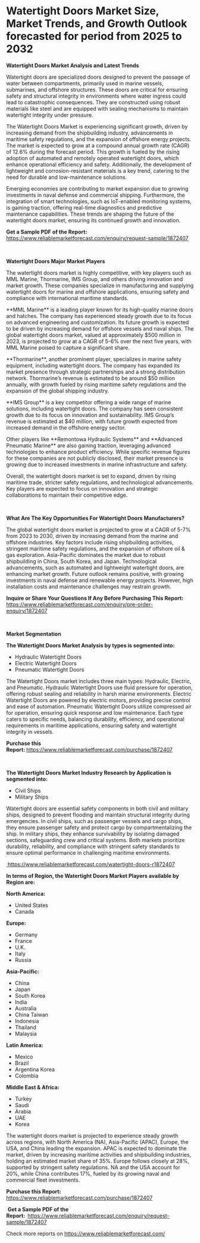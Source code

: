 <p><h1>Watertight Doors Market Size, Market Trends, and Growth Outlook forecasted for period from 2025 to 2032</h1></p><p><strong>Watertight Doors Market Analysis and Latest Trends</strong></p>
<p><p>Watertight doors are specialized doors designed to prevent the passage of water between compartments, primarily used in marine vessels, submarines, and offshore structures. These doors are critical for ensuring safety and structural integrity in environments where water ingress could lead to catastrophic consequences. They are constructed using robust materials like steel and are equipped with sealing mechanisms to maintain watertight integrity under pressure.</p><p>The Watertight Doors Market is experiencing significant growth, driven by increasing demand from the shipbuilding industry, advancements in maritime safety regulations, and the expansion of offshore energy projects. The market is expected to grow at a compound annual growth rate (CAGR) of 12.6% during the forecast period. This growth is fueled by the rising adoption of automated and remotely operated watertight doors, which enhance operational efficiency and safety. Additionally, the development of lightweight and corrosion-resistant materials is a key trend, catering to the need for durable and low-maintenance solutions.</p><p>Emerging economies are contributing to market expansion due to growing investments in naval defense and commercial shipping. Furthermore, the integration of smart technologies, such as IoT-enabled monitoring systems, is gaining traction, offering real-time diagnostics and predictive maintenance capabilities. These trends are shaping the future of the watertight doors market, ensuring its continued growth and innovation.</p></p>
<p><strong>Get a Sample PDF of the Report:&nbsp;</strong> <a href="https://www.reliablemarketforecast.com/enquiry/request-sample/1872407?utm_campaign=1105&utm_medium=2&utm_source=Github&utm_content=ia&utm_term=25012025&utm_id=watertight-doors">https://www.reliablemarketforecast.com/enquiry/request-sample/1872407</a></p>
<p>&nbsp;</p>
<p><strong>Watertight Doors Major Market Players</strong></p>
<p><p>The watertight doors market is highly competitive, with key players such as MML Marine, Thormarine, IMS Group, and others driving innovation and market growth. These companies specialize in manufacturing and supplying watertight doors for marine and offshore applications, ensuring safety and compliance with international maritime standards.</p><p>**MML Marine** is a leading player known for its high-quality marine doors and hatches. The company has experienced steady growth due to its focus on advanced engineering and customization. Its future growth is expected to be driven by increasing demand for offshore vessels and naval ships. The global watertight doors market, valued at approximately $500 million in 2023, is projected to grow at a CAGR of 5-6% over the next five years, with MML Marine poised to capture a significant share.</p><p>**Thormarine**, another prominent player, specializes in marine safety equipment, including watertight doors. The company has expanded its market presence through strategic partnerships and a strong distribution network. Thormarine’s revenue is estimated to be around $50 million annually, with growth fueled by rising maritime safety regulations and the expansion of the global shipping industry.</p><p>**IMS Group** is a key competitor offering a wide range of marine solutions, including watertight doors. The company has seen consistent growth due to its focus on innovation and sustainability. IMS Group’s revenue is estimated at $40 million, with future growth expected from increased demand in the offshore energy sector.</p><p>Other players like **Remontowa Hydraulic Systems** and **Advanced Pneumatic Marine** are also gaining traction, leveraging advanced technologies to enhance product efficiency. While specific revenue figures for these companies are not publicly disclosed, their market presence is growing due to increased investments in marine infrastructure and safety.</p><p>Overall, the watertight doors market is set to expand, driven by rising maritime trade, stricter safety regulations, and technological advancements. Key players are expected to focus on innovation and strategic collaborations to maintain their competitive edge.</p></p>
<p>&nbsp;</p>
<p><strong>What Are The Key Opportunities For Watertight Doors Manufacturers?</strong></p>
<p><p>The global watertight doors market is projected to grow at a CAGR of 5-7% from 2023 to 2030, driven by increasing demand from the marine and offshore industries. Key factors include rising shipbuilding activities, stringent maritime safety regulations, and the expansion of offshore oil & gas exploration. Asia-Pacific dominates the market due to robust shipbuilding in China, South Korea, and Japan. Technological advancements, such as automated and lightweight watertight doors, are enhancing market growth. Future outlook remains positive, with growing investments in naval defense and renewable energy projects. However, high installation costs and maintenance challenges may restrain growth.</p></p>
<p><strong>Inquire or Share Your Questions If Any Before Purchasing This Report:</strong> <a href="https://www.reliablemarketforecast.com/enquiry/pre-order-enquiry/1872407?utm_campaign=1105&utm_medium=2&utm_source=Github&utm_content=ia&utm_term=25012025&utm_id=watertight-doors">https://www.reliablemarketforecast.com/enquiry/pre-order-enquiry/1872407</a></p>
<p>&nbsp;</p>
<p><strong>Market Segmentation</strong></p>
<p><strong>The Watertight Doors Market Analysis by types is segmented into:</strong></p>
<p><ul><li>Hydraulic Watertight Doors</li><li>Electric Watertight Doors</li><li>Pneumatic Watertight Doors</li></ul></p>
<p><p>The Watertight Doors market includes three main types: Hydraulic, Electric, and Pneumatic. Hydraulic Watertight Doors use fluid pressure for operation, offering robust sealing and reliability in harsh marine environments. Electric Watertight Doors are powered by electric motors, providing precise control and ease of automation. Pneumatic Watertight Doors utilize compressed air for operation, ensuring quick response and low maintenance. Each type caters to specific needs, balancing durability, efficiency, and operational requirements in maritime applications, ensuring safety and watertight integrity in vessels.</p></p>
<p><strong>Purchase this Report:&nbsp;</strong><a href="https://www.reliablemarketforecast.com/purchase/1872407?utm_campaign=1105&utm_medium=2&utm_source=Github&utm_content=ia&utm_term=25012025&utm_id=watertight-doors">https://www.reliablemarketforecast.com/purchase/1872407</a></p>
<p>&nbsp;</p>
<p><strong>The Watertight Doors Market Industry Research by Application is segmented into:</strong></p>
<p><ul><li>Civil Ships</li><li>Military Ships</li></ul></p>
<p><p>Watertight doors are essential safety components in both civil and military ships, designed to prevent flooding and maintain structural integrity during emergencies. In civil ships, such as passenger vessels and cargo ships, they ensure passenger safety and protect cargo by compartmentalizing the ship. In military ships, they enhance survivability by isolating damaged sections, safeguarding crew and critical systems. Both markets prioritize durability, reliability, and compliance with stringent safety standards to ensure optimal performance in challenging maritime environments.</p></p>
<p><a href="https://www.reliablemarketforecast.com/watertight-doors-r1872407?utm_campaign=1105&utm_medium=2&utm_source=Github&utm_content=ia&utm_term=25012025&utm_id=watertight-doors">&nbsp;https://www.reliablemarketforecast.com/watertight-doors-r1872407</a></p>
<p><strong>In terms of Region, the Watertight Doors Market Players available by Region are:</strong></p>
<p>
    <p> <strong> North America: </strong>
        <ul>
            <li>United States</li>
            <li>Canada</li>
        </ul>
        </p> 
    <p> <strong> Europe: </strong>
        <ul>
            <li>Germany</li>
            <li>France</li>
            <li>U.K.</li>
            <li>Italy</li>
            <li>Russia</li>
        </ul>
        </p> 
    <p> <strong> Asia-Pacific: </strong>
        <ul>
            <li>China</li>
            <li>Japan</li>
            <li>South Korea</li>
            <li>India</li>
            <li>Australia</li>
            <li>China Taiwan</li>
            <li>Indonesia</li>
            <li>Thailand</li>
            <li>Malaysia</li>
        </ul>
        </p> 
    <p> <strong> Latin America: </strong>
        <ul>
            <li>Mexico</li>
            <li>Brazil</li>
            <li>Argentina Korea</li>
            <li>Colombia</li>
        </ul>
        </p> 
    <p> <strong> Middle East & Africa: </strong>
        <ul>
            <li>Turkey</li>
            <li>Saudi</li>
            <li>Arabia</li>
            <li>UAE</li>
            <li>Korea</li>
        </ul>
    </p>
    </p>
<p><p>The watertight doors market is projected to experience steady growth across regions, with North America (NA), Asia-Pacific (APAC), Europe, the USA, and China leading the expansion. APAC is expected to dominate the market, driven by increasing maritime activities and shipbuilding industries, holding an estimated market share of 35%. Europe follows closely at 28%, supported by stringent safety regulations. NA and the USA account for 20%, while China contributes 17%, fueled by its growing naval and commercial fleet investments.</p></p>
<p><strong>Purchase this Report: </strong><a href="https://www.reliablemarketforecast.com/purchase/1872407?utm_campaign=1105&utm_medium=2&utm_source=Github&utm_content=ia&utm_term=25012025&utm_id=watertight-doors">https://www.reliablemarketforecast.com/purchase/1872407</a></p>
<p>&nbsp;<strong>Get a Sample PDF of the Report:&nbsp;&nbsp;</strong><a href="https://www.reliablemarketforecast.com/enquiry/request-sample/1872407?utm_campaign=1105&utm_medium=2&utm_source=Github&utm_content=ia&utm_term=25012025&utm_id=watertight-doors">https://www.reliablemarketforecast.com/enquiry/request-sample/1872407</a></p>
<p><strong></strong></p>
<p>Check more reports on <a href="https://www.reliablemarketforecast.com/?utm_campaign=1105&utm_medium=2&utm_source=Github&utm_content=ia&utm_term=25012025&utm_id=watertight-doors">https://www.reliablemarketforecast.com/</a></p>